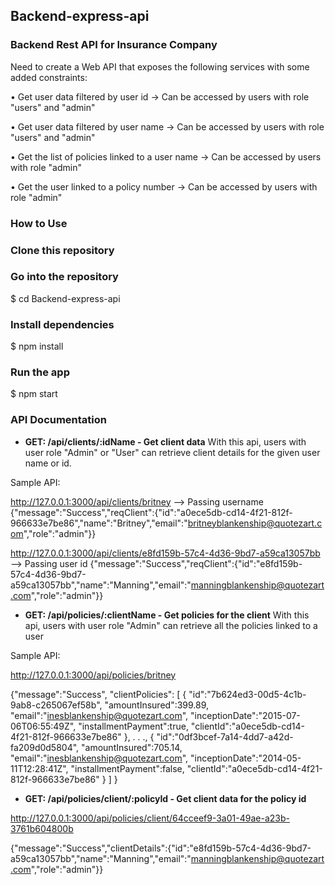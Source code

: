## Backend-express-api

### Backend Rest API for Insurance Company

Need to create a Web API that exposes the following services with some added constraints:

• Get user data filtered by user id -> Can be accessed by users with role "users" and "admin" 

• Get user data filtered by user name -> Can be accessed by users with role "users" and "admin" 

• Get the list of policies linked to a user name -> Can be accessed by users with role "admin" 

• Get the user linked to a policy number -> Can be accessed by users with role "admin" 

### How to Use
### Clone this repository

### Go into the repository
$ cd Backend-express-api

### Install dependencies
$ npm install

### Run the app
$ npm start

### API Documentation
- **GET: /api/clients/:idName - Get client data**
With this api, users with user role "Admin" or "User" can retrieve client details for the given user name or id.

Sample API: 

http://127.0.0.1:3000/api/clients/britney  --> Passing username
{"message":"Success","reqClient":{"id":"a0ece5db-cd14-4f21-812f-966633e7be86","name":"Britney","email":"britneyblankenship@quotezart.com","role":"admin"}}

http://127.0.0.1:3000/api/clients/e8fd159b-57c4-4d36-9bd7-a59ca13057bb --> Passing user id
{"message":"Success","reqClient":{"id":"e8fd159b-57c4-4d36-9bd7-a59ca13057bb","name":"Manning","email":"manningblankenship@quotezart.com","role":"admin"}}

- **GET: /api/policies/:clientName - Get policies for the client**
With this api, users with user role "Admin" can retrieve all the policies linked to a user

Sample API:

http://127.0.0.1:3000/api/policies/britney

{"message":"Success",
"clientPolicies":
[
{
"id":"7b624ed3-00d5-4c1b-9ab8-c265067ef58b",
"amountInsured":399.89,
"email":"inesblankenship@quotezart.com",
"inceptionDate":"2015-07-06T06:55:49Z",
"installmentPayment":true,
"clientId":"a0ece5db-cd14-4f21-812f-966633e7be86"
},
.
.
.,
{
"id":"0df3bcef-7a14-4dd7-a42d-fa209d0d5804",
"amountInsured":705.14,
"email":"inesblankenship@quotezart.com",
"inceptionDate":"2014-05-11T12:28:41Z",
"installmentPayment":false,
"clientId":"a0ece5db-cd14-4f21-812f-966633e7be86"
}
]
}


- **GET: /api/policies/client/:policyId - Get client data for the policy id**

http://127.0.0.1:3000/api/policies/client/64cceef9-3a01-49ae-a23b-3761b604800b

{"message":"Success","clientDetails":{"id":"e8fd159b-57c4-4d36-9bd7-a59ca13057bb","name":"Manning","email":"manningblankenship@quotezart.com","role":"admin"}}
